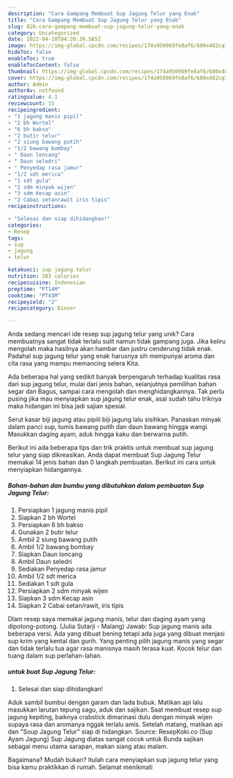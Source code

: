 ```yaml
---
description: "Cara Gampang Membuat Sup Jagung Telur yang Enak"
title: "Cara Gampang Membuat Sup Jagung Telur yang Enak"
slug: 826-cara-gampang-membuat-sup-jagung-telur-yang-enak
category: Uncategorized
date: 2022-04-10T04:20:39.585Z
image: https://img-global.cpcdn.com/recipes/174a950969fe8af6/680x482cq70/sup-jagung-telur-foto-resep-utama.jpg
hideToc: false
enableToc: true
enableTocContent: false
thumbnail: https://img-global.cpcdn.com/recipes/174a950969fe8af6/680x482cq70/sup-jagung-telur-foto-resep-utama.jpg
cover: https://img-global.cpcdn.com/recipes/174a950969fe8af6/680x482cq70/sup-jagung-telur-foto-resep-utama.jpg
author: Admin
authorAv: notfound
ratingvalue: 4.1
reviewcount: 15
recipeingredient:
- "1 jagung manis pipil"
- "2 bh Wortel"
- "6 bh bakso"
- "2 butir telur"
- "2 siung bawang putih"
- "1/2 bawang bombay"
- " Daun loncang"
- " Daun seledri"
- " Penyedap rasa jamur"
- "1/2 sdt merica"
- "1 sdt gula"
- "2 sdm minyak wijen"
- "3 sdm Kecap asin"
- "2 Cabai setanrawit iris tipis"
recipeinstructions:

- "Selesai dan siap dihidangkan!"
categories:
- Resep
tags:
- sup
- jagung
- telur

katakunci: sup jagung telur 
nutrition: 203 calories
recipecuisine: Indonesian
preptime: "PT14M"
cooktime: "PT43M"
recipeyield: "2"
recipecategory: Dinner

---
```





Anda sedang mencari ide resep sup jagung telur yang unik? Cara membuatnya sangat tidak terlalu sulit namun tidak gampang juga. Jika keliru mengolah maka hasilnya akan hambar dan justru cenderung tidak enak. Padahal sup jagung telur yang enak harusnya sih mempunyai aroma dan cita rasa yang mampu memancing selera Kita.





Ada beberapa hal yang sedikit banyak berpengaruh terhadap kualitas rasa dari sup jagung telur, mulai dari jenis bahan, selanjutnya pemilihan bahan segar dan Bagus, sampai cara mengolah dan menghidangkannya. Tak perlu pusing jika mau menyiapkan sup jagung telur enak,      asal sudah tahu triknya maka hidangan ini bisa jadi sajian spesial.














Serut kasar biji jagung atau pipili biji jagung lalu sisihkan. Panaskan minyak dalam panci sup, tumis bawang putih dan daun bawang hingga wangi. Masukkan daging ayam, aduk hingga kaku dan berwarna putih.






Berikut ini ada beberapa tips dan trik praktis untuk membuat sup jagung telur yang siap dikreasikan. Anda dapat membuat Sup Jagung Telur memakai 14 jenis bahan dan 0 langkah pembuatan. Berikut ini cara untuk menyiapkan hidangannya.

<!--inarticleads1-->

##### Bahan-bahan dan bumbu yang dibutuhkan dalam pembuatan Sup Jagung Telur:

1. Persiapkan 1 jagung manis pipil
1. Siapkan 2 bh Wortel
1. Persiapkan 6 bh bakso
1. Gunakan 2 butir telur
1. Ambil 2 siung bawang putih
1. Ambil 1/2 bawang bombay
1. Siapkan  Daun loncang
1. Ambil  Daun seledri
1. Sediakan  Penyedap rasa jamur
1. Ambil 1/2 sdt merica
1. Sediakan 1 sdt gula
1. Persiapkan 2 sdm minyak wijen
1. Siapkan 3 sdm Kecap asin
1. Siapkan 2 Cabai setan/rawit, iris tipis


Dlam resep saya memakai jagung manis, telur dan daging ayam yang dipotong-potong. (Julia Sutarji - Malang) Jawab: Sup jagung manis ada beberapa versi. Ada yang dibuat bening tetapi ada juga yang dibuat menjasi sup krim yang kental dan gurih. Yang penting pilih jagung manis yang segar dan tidak terlalu tua agar rasa manisnya masih terasa kuat. Kocok telur dan tuang dalam sup perlahan-lahan. 

<!--inarticleads2-->

#####  untuk buat Sup Jagung Telur:


1. Selesai dan siap dihidangkan!

Aduk sambil bumbui dengan garam dan lada bubuk. Matikan api lalu masukkan larutan tepung sagu, aduk dan sajikan. Saat membuat resep sup jagung kepiting, baiknya crabstick dimarinasi dulu dengan minyak wijen supaya rasa dan aromanya nggak terlalu amis. Setelah matang, matikan api dan &#34;Soup Jagung Telur&#34; siap di hidangkan. Source: ResepKoki.co (Sup Ayam Jagung) Sup Jagung diatas sangat cocok untuk Bunda sajikan sebagai menu utama sarapan, makan siang atau malam. 

Bagaimana? Mudah bukan? Itulah cara menyiapkan sup jagung telur yang bisa kamu praktikkan di rumah. Selamat menikmati
